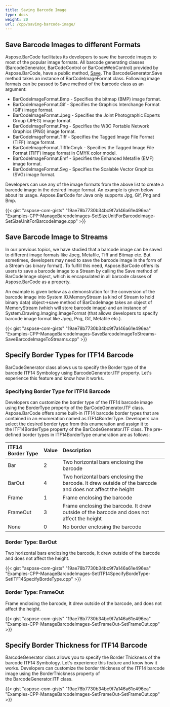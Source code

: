 ```yaml
---
title: Saving Barcode Image
type: docs
weight: 20
url: /cpp/saving-barcode-image/
---
```


## **Save Barcode Images to different Formats**
Aspose.BarCode facilitates its developers to save the barcode images to most of the popular image formats. All barcode generating classes (BarcodeGenerator, BarCodeControl or BarCodeWebControl) provided by Aspose.BarCode, have a public method, [Save](https://reference.aspose.com/net/barcode/aspose.barcode.windows.forms.barcodecontrol/save/methods/1). The BarcodeGenerator.Save method takes an instance of BarCodeImageFormat class. Following image formats can be passed to Save method of the barcode class as an argument:

- BarCodeImageFormat.Bmp - Specifies the bitmap (BMP) image format.
- BarCodeImageFormat.Gif - Specifies the Graphics Interchange Format (GIF) image format.
- BarCodeImageFormat.Jpeg - Specifies the Joint Photographic Experts Group (JPEG) image format.
- BarCodeImageFormat.Png - Specifies the W3C Portable Network Graphics (PNG) image format.
- BarCodeImageFormat.Tiff - Specifies the Tagged Image File Format (TIFF) image format.
- BarCodeImageFormat.TiffInCmyk - Specifies the Tagged Image File Format (TIFF) image format in CMYK color model.
- BarCodeImageFormat.Emf - Specifies the Enhanced Metafile (EMF) image format.
- BarCodeImageFormat.Svg - Specifies the Scalable Vector Graphics (SVG) image format.

Developers can use any of the image formats from the above list to create a barcode image in the desired image format. An example is given below about its usage. Aspose.BarCode for Java only supports Jpg, Gif, Png and Bmp.

{{< gist "aspose-com-gists" "19ae78b7730b34bc9f7a146a61e496ea" "Examples-CPP-ManageBarcodeImages-SetSizeUnitForBarcodeImage-SetSizeUnitForBarcodeImage.cpp" >}}
## **Save Barcode Image to Streams**
In our previous topics, we have studied that a barcode image can be saved to different image formats like Jpeg, Metafile, Tiff and Bitmap etc. But sometimes, developers may need to save the barcode image in the form of a Stream (as binary format). To fulfill this need, Aspose.BarCode offers its users to save a barcode image to a Stream by calling the Save method of BarCodeImage object, which is encapsulated in all barcode classes of Aspose.BarCode as a property.

An example is given below as a demonstration for the conversion of the barcode image into System.IO.MemoryStream (a kind of Stream to hold binary data) object->save method of BarCodeImage takes an object of MemoryStream (which will store barcode image) and an instance of System.Drawing.Imaging.ImageFormat (that allows developers to specify barcode image format like Jpeg, Png, Gif, Metafile etc.).

{{< gist "aspose-com-gists" "19ae78b7730b34bc9f7a146a61e496ea" "Examples-CPP-ManageBarcodeImages-SaveBarcodeImageToStreams-SaveBarcodeImageToStreams.cpp" >}}
## **Specify Border Types for ITF14 Barcode**
BarCodeGenerator class allows us to specify the Border type of the barcode ITF14 Symbology using BarcodeGenerator.ITF property. Let's experience this feature and know how it works.
### **Specifying Border Type for ITF14 Barcode**
Developers can customize the border type of the ITF14 barcode image using the BorderType property of the BarCodeGenerator.ITF class. Aspose.BarCode offers some built-in ITF14 barcode border types that are contained in an enumeration named as ITF14BorderType. Developers can select the desired border type from this enumeration and assign it to the ITF14BorderType property of the BarCodeGenerator.ITF class. The pre-defined border types in ITF14BorderType enumeration are as follows:

|**ITF14 Border Type**|**Value**|**Description**|
| :- | :- | :- |
|Bar|2|Two horizontal bars enclosing the barcode|
|BarOut|4|Two horizontal bars enclosing the barcode. It drew outside of the barcode and does not affect the height|
|Frame|1|Frame enclosing the barcode|
|FrameOut|3|Frame enclosing the barcode. It drew outside of the barcode and does not affect the height|
|None|0|No border enclosing the barcode|
### **Border Type: BarOut**
Two horizontal bars enclosing the barcode, It drew outside of the barcode and does not affect the height.

{{< gist "aspose-com-gists" "19ae78b7730b34bc9f7a146a61e496ea" "Examples-CPP-ManageBarcodeImages-SetITF14SpecifyBordeType-SetITF14SpecifyBordeType.cpp" >}}
### **Border Type: FrameOut**
Frame enclosing the barcode, It drew outside of the barcode, and does not affect the height.

{{< gist "aspose-com-gists" "19ae78b7730b34bc9f7a146a61e496ea" "Examples-CPP-ManageBarcodeImages-SetFrameOut-SetFrameOut.cpp" >}}


## **Specify Border Thickness for ITF14 Barcode**
BarcodeGenerator class allows you to specify the Border Thickness of the barcode ITF14 Symbology. Let's experience this feature and know how it works. Developers can customize the border thickness of the ITF14 barcode image using the BorderThickness property of the BarcodeGenerator.ITF class.

{{< gist "aspose-com-gists" "19ae78b7730b34bc9f7a146a61e496ea" "Examples-CPP-ManageBarcodeImages-SetFrameOut-SetFrameOut.cpp" >}}
